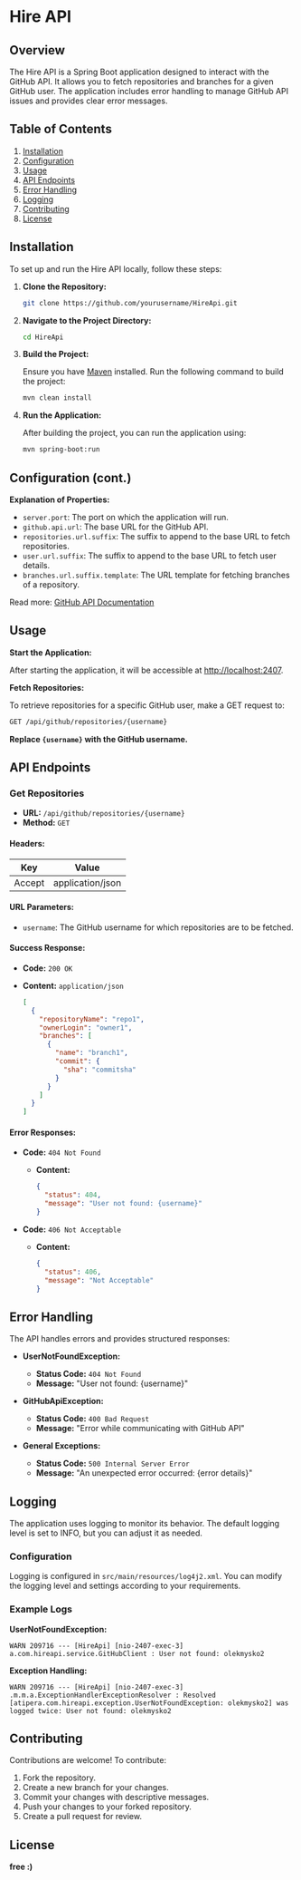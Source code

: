 # Hire API

## Overview

The Hire API is a Spring Boot application designed to interact with the GitHub API. It allows you to fetch repositories and branches for a given GitHub user. The application includes error handling to manage GitHub API issues and provides clear error messages.

## Table of Contents

1. [Installation](#installation)
2. [Configuration](#configuration)
3. [Usage](#usage)
4. [API Endpoints](#api-endpoints)
5. [Error Handling](#error-handling)
6. [Logging](#logging)
7. [Contributing](#contributing)
8. [License](#license)

## Installation

To set up and run the Hire API locally, follow these steps:

1. **Clone the Repository:**

    ```bash
    git clone https://github.com/yourusername/HireApi.git
    ```

2. **Navigate to the Project Directory:**

    ```bash
    cd HireApi
    ```

3. **Build the Project:**

   Ensure you have [Maven](https://maven.apache.org/) installed. Run the following command to build the project:

    ```bash
    mvn clean install
    ```

4. **Run the Application:**

   After building the project, you can run the application using:

    ```bash
    mvn spring-boot:run
    ```

## Configuration (cont.)

**Explanation of Properties:**

- `server.port`: The port on which the application will run.
- `github.api.url`: The base URL for the GitHub API.
- `repositories.url.suffix`: The suffix to append to the base URL to fetch repositories.
- `user.url.suffix`: The suffix to append to the base URL to fetch user details.
- `branches.url.suffix.template`: The URL template for fetching branches of a repository.

Read more: [GitHub API Documentation](https://developer.github.com/v3)

## Usage

**Start the Application:**

After starting the application, it will be accessible at [http://localhost:2407](http://localhost:2407).

**Fetch Repositories:**

To retrieve repositories for a specific GitHub user, make a GET request to:

```bash
GET /api/github/repositories/{username}
```
**Replace `{username}` with the GitHub username.**

## API Endpoints

### Get Repositories

- **URL:** `/api/github/repositories/{username}`
- **Method:** `GET`

#### Headers:

| Key     | Value           |
|---------|-----------------|
| Accept  | application/json |

#### URL Parameters:

- `username`: The GitHub username for which repositories are to be fetched.

#### Success Response:

- **Code:** `200 OK`
- **Content:** `application/json`

    ```json
    [
      {
        "repositoryName": "repo1",
        "ownerLogin": "owner1",
        "branches": [
          {
            "name": "branch1",
            "commit": {
              "sha": "commitsha"
            }
          }
        ]
      }
    ]
    ```

#### Error Responses:

- **Code:** `404 Not Found`
    - **Content:**

      ```json
      {
        "status": 404,
        "message": "User not found: {username}"
      }
      ```

- **Code:** `406 Not Acceptable`
    - **Content:**

      ```json
      {
        "status": 406,
        "message": "Not Acceptable"
      }
      ```

## Error Handling

The API handles errors and provides structured responses:

- **UserNotFoundException:**
    - **Status Code:** `404 Not Found`
    - **Message:** "User not found: {username}"

- **GitHubApiException:**
    - **Status Code:** `400 Bad Request`
    - **Message:** "Error while communicating with GitHub API"

- **General Exceptions:**
    - **Status Code:** `500 Internal Server Error`
    - **Message:** "An unexpected error occurred: {error details}"

## Logging

The application uses logging to monitor its behavior. The default logging level is set to INFO, but you can adjust it as needed.

### Configuration

Logging is configured in `src/main/resources/log4j2.xml`. You can modify the logging level and settings according to your requirements.

### Example Logs

**UserNotFoundException:**

    WARN 209716 --- [HireApi] [nio-2407-exec-3] a.com.hireapi.service.GitHubClient : User not found: olekmysko2

**Exception Handling:**

    WARN 209716 --- [HireApi] [nio-2407-exec-3] .m.m.a.ExceptionHandlerExceptionResolver : Resolved [atipera.com.hireapi.exception.UserNotFoundException: olekmysko2] was logged twice: User not found: olekmysko2

## Contributing

Contributions are welcome! To contribute:

1. Fork the repository.
2. Create a new branch for your changes.
3. Commit your changes with descriptive messages.
4. Push your changes to your forked repository.
5. Create a pull request for review.

## License
**free :)**
